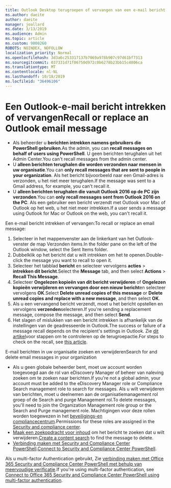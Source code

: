 ```yaml
---
title: Outlook Desktop terugroepen of vervangen van een e-mail bericht
ms.author: daeite
author: daeite
manager: joallard
ms.date: 3/13/2019
ms.audience: Admin
ms.topic: article
ms.custom: 9000260
ROBOTS: NOINDEX, NOFOLLOW
localization_priority: Normal
ms.openlocfilehash: 3d3a6c253317137b7069a978b907c97d61bf7313
ms.sourcegitcommit: 037331d71f06750d972c0b6278b23bb15c4806ca
ms.translationtype: MT
ms.contentlocale: nl-NL
ms.lasthandoff: 10/18/2019
ms.locfileid: "36496106"
---
```

# <a name="recall-or-replace-an-outlook-email-message"></a><span data-ttu-id="f2430-102">Een Outlook-e-mail bericht intrekken of vervangen</span><span class="sxs-lookup"><span data-stu-id="f2430-102">Recall or replace an Outlook email message</span></span>

- <span data-ttu-id="f2430-103">Als beheerder u **berichten intrekken namens gebruikers die PowerShell gebruiken**.</span><span class="sxs-lookup"><span data-stu-id="f2430-103">As the admin, you can **recall messages on behalf of users using PowerShell**.</span></span> <span data-ttu-id="f2430-104">U geen berichten terughalen uit het Admin Center.</span><span class="sxs-lookup"><span data-stu-id="f2430-104">You can't recall messages from the admin center.</span></span>
- <span data-ttu-id="f2430-105">U **alleen berichten terughalen die worden verzonden naar mensen in uw organisatie**.</span><span class="sxs-lookup"><span data-stu-id="f2430-105">You can **only recall messages that are sent to people in your organization**.</span></span> <span data-ttu-id="f2430-106">Als het bericht bijvoorbeeld naar een Gmail-adres is verzonden, u het niet meer terughalen.</span><span class="sxs-lookup"><span data-stu-id="f2430-106">If the message was sent to a Gmail address, for example, you can't recall it.</span></span>
- <span data-ttu-id="f2430-107">U **alleen berichten terughalen die vanuit Outlook 2016 op de PC zijn verzonden**.</span><span class="sxs-lookup"><span data-stu-id="f2430-107">You can **only recall messages sent from Outlook 2016 on the PC**.</span></span> <span data-ttu-id="f2430-108">Als een gebruiker een bericht verzendt met Outlook voor Mac of Outlook op het web, u het niet meer intrekken.</span><span class="sxs-lookup"><span data-stu-id="f2430-108">If a user sends a message using Outlook for Mac or Outlook on the web, you can't recall it.</span></span>

<span data-ttu-id="f2430-109">Een e-mail bericht intrekken of vervangen:</span><span class="sxs-lookup"><span data-stu-id="f2430-109">To recall or replace an email message:</span></span>

1. <span data-ttu-id="f2430-110">Selecteer in het mappenvenster aan de linkerkant van het Outlook-venster de map Verzonden items.</span><span class="sxs-lookup"><span data-stu-id="f2430-110">In the folder pane on the left of the Outlook window, select the Sent Items folder.</span></span>
1. <span data-ttu-id="f2430-111">Dubbelklik op het bericht dat u wilt intrekken om het te openen.</span><span class="sxs-lookup"><span data-stu-id="f2430-111">Double-click the message you want to recall to open it.</span></span>
1. <span data-ttu-id="f2430-112">Selecteer het tabblad **bericht** en selecteer vervolgens **acties** > **intrekken dit bericht**.</span><span class="sxs-lookup"><span data-stu-id="f2430-112">Select the **Message** tab, and then select **Actions** > **Recall This Message**.</span></span>
1. <span data-ttu-id="f2430-113">Selecteer **Ongelezen kopieën van dit bericht verwijderen** of **Ongelezen kopieën verwijderen en vervangen door een nieuw bericht**en selecteer vervolgens **OK**.</span><span class="sxs-lookup"><span data-stu-id="f2430-113">Select **Delete unread copies of this message** or **Delete unread copies and replace with a new message**, and then select **OK**.</span></span>
1. <span data-ttu-id="f2430-114">Als u een vervangend bericht verzendt, moet u het bericht opstellen en vervolgens **verzenden**selecteren.</span><span class="sxs-lookup"><span data-stu-id="f2430-114">If you're sending a replacement message, compose the message, and then select **Send**.</span></span>
1. <span data-ttu-id="f2430-115">Het slagen of mislukken van een bericht intrekken is afhankelijk van de instellingen van de geadresseerde in Outlook.</span><span class="sxs-lookup"><span data-stu-id="f2430-115">The success or failure of a message recall depends on the recipient's settings in Outlook.</span></span> <span data-ttu-id="f2430-116">Zie [dit artikel](https://support.office.com/article/35027f88-d655-4554-b4f8-6c0729a723a0)voor stappen om te controleren op de terugroepactie.</span><span class="sxs-lookup"><span data-stu-id="f2430-116">For steps to check on the recall, see [this article](https://support.office.com/article/35027f88-d655-4554-b4f8-6c0729a723a0).</span></span>

<span data-ttu-id="f2430-117">E-mail berichten in uw organisatie zoeken en verwijderen</span><span class="sxs-lookup"><span data-stu-id="f2430-117">Search for and delete email messages in your organization</span></span>

- <span data-ttu-id="f2430-118">Als u geen globale beheerder bent, moet uw account worden toegevoegd aan de rol van eDiscovery Manager of beheer van naleving zoeken om te zoeken naar berichten.</span><span class="sxs-lookup"><span data-stu-id="f2430-118">If you're not a global admin, your account must be added to the eDiscovery Manager role or Compliance Search management role to search for messages.</span></span> <span data-ttu-id="f2430-119">Als u wilt verwijderen van berichten, moet u deelnemen aan de organisatiemanagement rol groep of de Search and purge Management rol.</span><span class="sxs-lookup"><span data-stu-id="f2430-119">To delete messages, you'll need to join the Organization Management role group or the Search and Purge management role.</span></span> <span data-ttu-id="f2430-120">Machtigingen voor deze rollen worden toegewezen in het [beveiligings-en compliancecentrum](https://go.microsoft.com/fwlink/?linkid=2083731).</span><span class="sxs-lookup"><span data-stu-id="f2430-120">Permissions for these roles are assigned in the [Security and compliance center](https://go.microsoft.com/fwlink/?linkid=2083731).</span></span>
- <span data-ttu-id="f2430-121">[Maak een zoekopdracht voor inhoud](https://docs.microsoft.com/office365/securitycompliance/content-search) om het bericht te zoeken dat u wilt verwijderen.</span><span class="sxs-lookup"><span data-stu-id="f2430-121">[Create a content search](https://docs.microsoft.com/office365/securitycompliance/content-search) to find the message to delete.</span></span>
- <span data-ttu-id="f2430-122">[Verbinding maken met Security and Compliance Center PowerShell](https://docs.microsoft.com/powershell/exchange/office-365-scc/connect-to-scc-powershell/connect-to-scc-powershell?view=exchange-ps).</span><span class="sxs-lookup"><span data-stu-id="f2430-122">[Connect to Security and Compliance Center PowerShell](https://docs.microsoft.com/powershell/exchange/office-365-scc/connect-to-scc-powershell/connect-to-scc-powershell?view=exchange-ps).</span></span>

<span data-ttu-id="f2430-123">Als u multi-factor Authentication gebruikt, Zie [verbinding maken met Office 365 Security and Compliance Center PowerShell met behulp van meervoudige verificatie](https://docs.microsoft.com/powershell/exchange/office-365-scc/connect-to-scc-powershell/mfa-connect-to-scc-powershell?view=exchange-ps).</span><span class="sxs-lookup"><span data-stu-id="f2430-123">If you're using multi-factor authentication, see [Connect to Office 365 Security and Compliance Center PowerShell using multi-factor authentication](https://docs.microsoft.com/powershell/exchange/office-365-scc/connect-to-scc-powershell/mfa-connect-to-scc-powershell?view=exchange-ps).</span></span>
